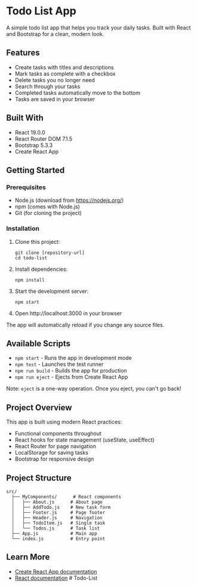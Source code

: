 # Todo List App

A simple todo list app that helps you track your daily tasks. Built with React and Bootstrap for a clean, modern look.

## Features

- Create tasks with titles and descriptions
- Mark tasks as complete with a checkbox
- Delete tasks you no longer need
- Search through your tasks
- Completed tasks automatically move to the bottom
- Tasks are saved in your browser

## Built With

- React 19.0.0
- React Router DOM 7.1.5 
- Bootstrap 5.3.3
- Create React App

## Getting Started

### Prerequisites
- Node.js (download from https://nodejs.org/)
- npm (comes with Node.js)
- Git (for cloning the project)

### Installation
1. Clone this project:
   ```
   git clone [repository-url]
   cd todo-list
   ```
2. Install dependencies:
   ```
   npm install
   ```
3. Start the development server:
   ```
   npm start
   ```
4. Open http://localhost:3000 in your browser

The app will automatically reload if you change any source files.

## Available Scripts

- `npm start` - Runs the app in development mode
- `npm test` - Launches the test runner
- `npm run build` - Builds the app for production
- `npm run eject` - Ejects from Create React App

Note: `eject` is a one-way operation. Once you eject, you can't go back!

## Project Overview

This app is built using modern React practices:

- Functional components throughout
- React hooks for state management (useState, useEffect)
- React Router for page navigation
- LocalStorage for saving tasks
- Bootstrap for responsive design

## Project Structure

```
src/
  ├── MyComponents/      # React components
  │   ├── About.js      # About page
  │   ├── AddTodo.js    # New task form
  │   ├── Footer.js     # Page footer
  │   ├── Header.js     # Navigation
  │   ├── TodoItem.js   # Single task
  │   └── Todos.js      # Task list
  ├── App.js            # Main app
  └── index.js          # Entry point
```

## Learn More

- [Create React App documentation](https://facebook.github.io/create-react-app/docs/getting-started)
- [React documentation](https://reactjs.org/)
#   T o d o - L i s t  
 